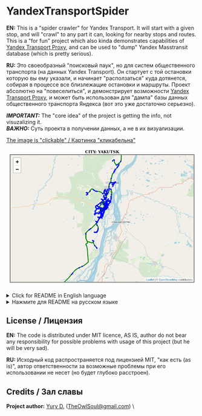 # YandexTransportSpider

**EN:** This is a "spider crawler" for Yandex Transport. It will start with a given stop, and will "crawl" to any part it can, looking for nearby stops and routes. This is a "for fun" project which also kinda demonstrates capabilities of [Yandex Transport Proxy](https://github.com/OwlSoul/YandexTransportProxy), and can be used to "dump" Yandex Masstransit database (which is pretty serious).

**RU:** Это своеобразный "поисковый паук", но для систем общественного транспорта (на данных Yandex Transport). Он стартует с той остановки которую вы ему указали, и начинает "расползаться" куда дотянется, собирая в процессе все близлежащие остановки и маршруты. Проект абсолютно на "повеселиться", и демонстрирует возможности [Yandex Transport Proxy](https://github.com/OwlSoul/YandexTransportProxy), и может быть использован для "дампа" базы данных общественного транспорта Яндекса (вот это уже достаточно серьезно).

_**IMPORTANT:**_ The "core idea" of the project is getting the info, not visuzalizing it. \
_**ВАЖНО:**_ Суть проекта в получении данных, а не в их визуализации. 

[ The image is "clickable" / Картинка "кликабельна" ](http://owlsoul.biz.tm:10001/leaflet/leaflet.html)

[![Yandex Transport Spider](https://github.com/OwlSoul/Images/raw/master/YandexTransportSpider/screeenshot-yakutsk.png)](http://owlsoul.biz.tm:10001/leaflet/leaflet.html) 
 
<details>
<summary> Click for README in English language</summary>
 
 ## The hell is this?
 
If you'll throw away the version "I'm an addict for watching at hure growing graphs", this is a "spider crawler" which will create the database of mass transit starting with the specifiet point, and reaching as far as it can, grabbing stops and routes in process. The data in database will be from Yandex - a lot of very tasty info, which you can later use **OFFLINE**.

Small **isolated**(!!!) town (Yakutsk, Chita, Syktyvkar, Ky... Kyzyl, god bless it's soul) "the spider" will parse in about 6-12 hours with "1 request per munute" frequency. Why is it so important that the city is isolated? Well, if you start the spider somewhere in Yekaterinburg, it will eventually find a route to Chelyabinsk, Kurgan and, possibly, Perm (cities about 400km from starting point), and will go there. It is even scary to think about Moscow region. At the moment, "**THERE IS NO STOPPING THE SPIDER**", and it will not stop until it "devours" everything it can get.

Spider can be stopped and resumed at any time, giving him the same starting point or another (he's smart, he can figure out things), just do not touch the database - spiders queue is also there (boo, BOOO, bad patterm, BOOO!). I personally run this thing at the moment in some big city, and in the evening I look at the huge graph and get my doze of excitement (I love huge graphs).

Паука, кстати, можно остановить в любой момент, и потом продолжить указав новую стартовую точку, или ту же самую (он там сам разберется), главное не трогать и не изменять базу - очередь запросов он тоже хранит в ней (бууу, буууу, плохой паттерн, бууууу!!!). Я лично запускаю его на каком-то крупном городе когда выхожу из дома, а вечером прихожу и "прусь на разросшийся граф".

## How do I shot web? Making the spider work.
 
 Spider needs three things:
 1. Working internet connection (duh)
 2. Working and available [Yandex Transport Proxy](https://github.com/OwlSoul/YandexTransportProxy)
 3. Specially prepared Database (PostgreSQL)
 
### Запуск Yandex Transport Proxy

The best way is to run Yandex Transport Proxy inat the same machine inside docker container:

```
docker pull owlsoul/ytproxy:latest
docker run -t -d --name ytproxy --restart unless-stopped -p 25555:25555 owlsoul/ytproxy:latest
```

Done.

### Preparing the database (PostgreSQL)

Let's create a user:

```
CREATE USER yandex_transport WITH ENCRYPTED PASSWORD 'password';
```

Now, we can create a database, fill it with required tables, and give the user **UNLIMITED POWER**!
```
CREATE DATABASE yandex_transport;

\c yandex_transport;

CREATE TABLE stops (
    stop_id varchar PRIMARY KEY,
    name varchar,
    region varchar,
    timestamp timestamptz,
    data jsonb
);

CREATE TABLE ROUTES (
    route_id varchar PRIMARY KEY,
    thread_id varchar,
    name varchar,
    type varchar,
    region varchar,
    timestamp timestamptz,
    data jsonb
);

CREATE TABLE queue (
    id serial PRIMARY KEY,
    type varchar,
    data_id varchar,
    thread_id varchar
);

GRANT ALL PRIVILEGES ON SCHEMA public TO yandex_transport;
GRANT ALL PRIVILEGES ON ALL TABLES IN SCHEMA public TO yandex_transport;
GRANT ALL PRIVILEGES ON ALL SEQUENCES IN SCHEMA public TO yandex_transport;
GRANT ALL PRIVILEGES ON DATABASE yandex_transport TO yandex_transport;
```

By default the spider will work with this database, user and password.

### Launching the spider
Spider needs [YandexTransportWebdriverAPI-Python](https://github.com/OwlSoul/YandexTransportWebdriverAPI-Python) library, and a little of other stuff.

```
pip3 install psycopg2-binary
pip3 install yandex_transport_webdriver_api
```

Let's launch the spider, for example, from the stop ["Chkalov Street"("Улица Чкалова")](https://yandex.ru/maps/19/syktyvkar/?ll=50.808973%2C61.678116&masstransit%5BstopId%5D=1680722687&mode=stop&z=16) in Syktyvkar city:

```
./transport_spider.py 1680722687 --database yandex_transport
```

Watch the spider crawl! It'll finish in like... 16 hours, and you'll get the database of ALL public transit in Syktyvkar (by Yandex version, be warned that Yandex may not know something).

### About database
In tables _stops_ and _routes_ there is a field _data_ with type _jsonb_. This is the field spider writes JSON data from yandex to, and it contains possible all required info for route (trajectory, stops) and stop (coordinates, passing routes). Yandex is constantly changing its JSON, so documenting it is a monkey job, but it's quite readable. You can get the examples [here](https://github.com/OwlSoul/YandexTransportProxy/wiki), the spider uses methods [getStopInfo](https://github.com/OwlSoul/YandexTransportProxy/wiki/%D0%9F%D1%80%D0%B8%D0%BC%D0%B5%D1%80:-getStopInfo) and [getRouteInfo](https://github.com/OwlSoul/YandexTransportProxy/wiki/%D0%9F%D1%80%D0%B8%D0%BC%D0%B5%D1%80:-getRouteInfo).

#### Table structure - stops :
_stop_id_ - stop ID  \
_name_ - stop name \
_region_ - stop region \
_timestamp_ - time, when stop was added to database \
_data_ - JSON answer from Yandex getStopInfo \

#### Table structure - routes:
_route_id_ - route ID  \
_type_ - route type (bus, minibus etc) \
_name_ - route name \
_region_ - not used, to be removed
_timestamp_ - time, when stop was added to database \
_data_ - JSON answer from Yandex getRouteInfo \

#### Таблица queue:
Это очередь запросов для "паука", лучше эту штуку не трогать.

_id_ - ID sequence number
_type_ - query type, 'stop' or 'route' \
_data_id_ - there will be _stop_id_ for the stop, or _route_id_ for the route \
_thread_id_ - route needs the Thread ID of the "line" for identification\

### Spider CLI parameters

```
positional arguments:
  stop_id              Starting stop ID

optional arguments:
  -h, --help           show this help message and exit
  -v, --version        show version info
  --ytproxy_host HOST  Yandex Transport Proxy host, default is 127.0.0.1
  --ytproxy_port PORT  Yandex Transport Proxy port, default is 25555
  --database DB_NAME   Database name, default is yandex_transport
  --db_host DB_HOST    Database host, default is localhost
  --db_port DB_PORT    Database port, default is 5432
  --db_user DB_USER    Database username, default is yandex_transport
  --db_password PASS   Database password, default is password
  --delay_lower D_LOW  Lower threshold of delay, default is 40
  --delay_upper D_UP   Upper threshold of delay, default is 60
```
You need to specity _stop_id_. How to get it? Pretty easy. You need to click on desired stop in Yandex.Maps and check the URL. \
For example, the stop "Melody Shop" in Khmki city:

https://yandex.ru/maps/10758/himki/?ll=37.438354%2C55.891513&masstransit%5BstopId%5D=stop__9680782&mode=stop&z=19
The stop_id is **stop__9680782**. There is no logic in stopID and routeID names, it can be a pretty bizzare string, so it is not possible to parse Yandex Masstransit database using brute force.

The delay between queries (by default - random delay about 1 min) is controlled by _--delay_lower_ and _--delay_upper_.

## Visualizer

Visuzlizer is not pretending to be a masterpiece of WebDev, it is a horrible and terrible thing created from duct tape and WD40 just to watch the spider working, and to see "what did you get into my precious database". It is also _"My first GoLang app"_ ©®™, _patent pending_, that's why it is... like it is. 

Visualizer requires two libraries:

```
go get github.com/lib/pq
go get github.com/tidwall/gjson
```

The configuration is in _config/visualizer-config.json_:

```
{
    "listen_host": "127.0.0.1",  
    "listen_port": 8090,
    "preload_data": false,

    "city_name": "KYZYL",
    "center_coords": [51.6959, 94.4709],
    "center_zoom": 12,

    "database": "yandex_transport_kyzyl",
    "db_host": "127.0.0.1",
    "db_port": 5432,
    "db_user": "yandex_transport",
    "db_password": "password",

    "draw_delay": 5,
    "update_interval": 60
}
```

_listen_host_ - the host to listen on \
_listen_port_ - the port to listen on \
_preload_data_ - set **true** if you need to display the completed database, in this case backend will fetch data from the base once and will be ready to show it. If there is **false**, database will be fetched with each request from frontend, this is suitable for visualizing the "work in progress", and this part of code is heavily non-optimized.

_city_name_ - the name of city to display \
_сenter_coords - center coordinates at launch \
_сenter_zoom_ - map zoom at launch \

Database parameters are obvious

_draw_delay_ - deley in ms between drawing two objects on map
_update_interval_ - delay in seconds between database fetch (used in case of _"preload_data": false_)

## Launching the visualizer

```
go run visualizer-backend.go
```

Now navigate yourself to http://localhost:8090/leaflet/leaflet.html and witness the GRAPH.

</details>
 
 
<details>
<summary> Нажмите для README на русском языке </summary>
 
## Зачем оно надо?

Если отложить в сторону версию "меня адски прет смотреть на разрастающиеся графы" - эта штука просто берет и составляет базу данных общественного транспорта начиная с той точки которую вы ей указали. При этом данные в базе будут "от Яндекса", а это очень много полезной и вкусной информации, которую потом можно использовать **ОФФЛАЙН**. 

Небольшой **изолированный**(!!!) город (Якутск, Чита, Сыктывкар... Кы... Кызыл, да храни его господь) "паук" растащит на базу где-то за 6-12 часов при частоте запросов к Яндексу "1 в минуту". Почему так важно что город изолированный? А потому что если запустить эту штуку в Екатеринбурге она со временем найдет маршрут до Челябинска, Кургана и, возможно, Перми, и поползет туда. Про Москву и Московскую Область и думать страшно. На данный момент "**THERE IS NO STOPPING THE SPIDER**" и он не успокоится пока не найдет все до чего дотянется.

Паука, кстати, можно остановить в любой момент, и потом продолжить указав новую стартовую точку, или ту же самую (он там сам разберется), главное не трогать и не изменять базу - очередь запросов он тоже хранит в ней (бууу, буууу, плохой паттерн, бууууу!!!). Я лично запускаю его на каком-то крупном городе когда выхожу из дома, а вечером прихожу и "прусь на разросшийся граф".

 ## И как заставить его работать?
 
 Пауку для работы нужны три вещи:
 1. Работающий интернет (duh)
 2. Запущенный и доступный по сети [Yandex Transport Proxy](https://github.com/OwlSoul/YandexTransportProxy)
 3. Подготовленная база данных PostgreSQL.
 
### Запуск Yandex Transport Proxy

Лучше всего запускать прокси на той же машине что и паука, и в докер-контейнере:

```
docker pull owlsoul/ytproxy:latest
docker run -t -d --name ytproxy --restart unless-stopped -p 25555:25555 owlsoul/ytproxy:latest
```

Готово.

### Готовим пауку базу данных (PostgreSQL)

Создаем пользователя:

```
CREATE USER yandex_transport WITH ENCRYPTED PASSWORD 'password';
```

Создаем базу данных, и заполняем ее нужными таблицами, потом даем созданному пользователю абсолютную **ВЛАСТЬ**:
```
CREATE DATABASE yandex_transport;

\c yandex_transport;

CREATE TABLE stops (
    stop_id varchar PRIMARY KEY,
    name varchar,
    region varchar,
    timestamp timestamptz,
    data jsonb
);

CREATE TABLE ROUTES (
    route_id varchar PRIMARY KEY,
    thread_id varchar,
    name varchar,
    type varchar,
    region varchar,
    timestamp timestamptz,
    data jsonb
);

CREATE TABLE queue (
    id serial PRIMARY KEY,
    type varchar,
    data_id varchar,
    thread_id varchar
);

GRANT ALL PRIVILEGES ON SCHEMA public TO yandex_transport;
GRANT ALL PRIVILEGES ON ALL TABLES IN SCHEMA public TO yandex_transport;
GRANT ALL PRIVILEGES ON ALL SEQUENCES IN SCHEMA public TO yandex_transport;
GRANT ALL PRIVILEGES ON DATABASE yandex_transport TO yandex_transport;
```

Паук по умолочанию будет работать именно с этой базой и с таким паролем.

### Запуск самого паука

Пауку нужна библиотека [YandexTransportWebdriverAPI-Python](https://github.com/OwlSoul/YandexTransportWebdriverAPI-Python), ну и еще там до кучи барахла всякого, немного.

```
pip3 install psycopg2-binary
pip3 install yandex_transport_webdriver_api
```

Запускаем паука, например с остановки ["Улица Чкалова"](https://yandex.ru/maps/19/syktyvkar/?ll=50.808973%2C61.678116&masstransit%5BstopId%5D=1680722687&mode=stop&z=16) в Сыктывкаре:

```
./transport_spider.py 1680722687 --database yandex_transport
```

Все, паук пополз. Часов через 16 закончит, у вас будет база ВСЕГО общественного транспота города Сыктывкар (по версии Яндекса, он все-таки может чего-то не знать).

### Немного о базе данных
В таблицах stops и routes в базе есть поле _data_ типа _jsonb_. В это поле паук пишет ответ от Яндекса в формате JSON, и там есть ну просто вся необходимая остановка по марштуру (траектория, остальные остановки) или остановке (координаты, проходящие маршруты). Яндекс свой JSON постоянно меняет, и документировать его очень неблагодарное дело, но читается оно достаточно легко и понятно. Примеры можно посмотреть [здесь](https://github.com/OwlSoul/YandexTransportProxy/wiki), паук оперирует методами [getStopInfo](https://github.com/OwlSoul/YandexTransportProxy/wiki/%D0%9F%D1%80%D0%B8%D0%BC%D0%B5%D1%80:-getStopInfo) и [getRouteInfo](https://github.com/OwlSoul/YandexTransportProxy/wiki/%D0%9F%D1%80%D0%B8%D0%BC%D0%B5%D1%80:-getRouteInfo).

#### Структура таблицы stops:
_stop_id_ - ID остановки \
_name_ - имя остановки \
_region_ - регион остановки \
_timestamp_ - время, когда остановка была добавлена в базу \
_data_ - JSON ответ от getStopInfo Яндекса \

#### Структура таблицы routes:
_route_id_ - ID маршрута \
_type_ - тип маршрута (автобус, троллейбус и т.д.) \
_name_ - имя маршрута \
_region_ - не используется, пока оставлено чтобы "что-то не сломать", потом уберу (никогда) \
_timestamp_ - время, когда маршрут был добавлена в базу \
_data_ - JSON ответ от getRouteInfo Яндекса \

#### Таблица queue:
Это очередь запросов для "паука", лучше эту штуку не трогать.

_id_ - порядковый номер
_type_ - тип запроса, 'stop' или 'route' \
_data_id_ - здесь будет или _stop_id_ остановки, или _route_id_ маршрута \
_thread_id_ - маршруту для идентификации нужен еще и ID "линии" (туда, обратно, альтернативная и.т.д) \

### Параметры командной строки для паука

```
positional arguments:
  stop_id              Starting stop ID

optional arguments:
  -h, --help           запросить о помощи
  -v, --version        запросить версию приложения
  --ytproxy_host HOST  хост Yandex Transport Proxy, по умолчанию 127.0.0.1
  --ytproxy_port PORT  порт Yandex Transport Proxy port, по умолчанию 25555
  --database DB_NAME   имя базы данных, по умолчанию yandex_transport
  --db_host DB_HOST    хост базы данных, по умолчанию localhost
  --db_port DB_PORT    порт базы данных, по умолчанию 5432
  --db_user DB_USER    имя пользователя базы данных, по умолчанию yandex_transport
  --db_password PASS   пароль базы данных, по умолчанию password
  --delay_lower D_LOW  нижний предел задержки между запросами, по умолчанию 40
  --delay_upper D_UP   нижний предел задержки между запросами, по умолчанию 60
```

Главное это указать stop_id. Как его получить? Очень просто.
Нужно "кликнуть" на желаемую остановку в Яндекс.Картах и посмотреть URL остановки в адресной строке браузера. \
Например для остановки "Магазин Мелодия" в Химках:

https://yandex.ru/maps/10758/himki/?ll=37.438354%2C55.891513&masstransit%5BstopId%5D=stop__9680782&mode=stop&z=19

Здесь stop_id это **stop__9680782**. Какой-то определенной логике ID мершрутов и остановок не поддаются, может быть любая строка, порой очень и очень вычурная, так что просто спарсить всю базу данных Яндекса по транспорту перебором не выйдет.

Задержка между запросами (по умолчанию - случайное число в районе 1 минуты) управляется через _--delay_lower_ и _--delay_upper_.

## Визуализатор

Визуализатор ни в коем случае не претендует на какие-то почести в мире ВебДева, это ужасная и уродливая штука собранная на коленке с адской архитектурой просто чтобы следить за работой паука, или посмотреть что оно там натянуло в базу. А еще это _"мое первое приложение на GoLang"_ ©®™, _patent pending_, поэтому... поэтому он такой какой он есть.

Визуализатору требуются две сторонние библиотеки:
```
go get github.com/lib/pq
go get github.com/tidwall/gjson
```

Конфигурация визцализатора находится в файле config/visualizer-config.json:

```
{
    "listen_host": "127.0.0.1",  
    "listen_port": 8090,
    "preload_data": false,

    "city_name": "KYZYL",
    "center_coords": [51.6959, 94.4709],
    "center_zoom": 12,

    "database": "yandex_transport_kyzyl",
    "db_host": "127.0.0.1",
    "db_port": 5432,
    "db_user": "yandex_transport",
    "db_password": "password",

    "draw_delay": 5,
    "update_interval": 60
}
```

_listen_host_ - хост на котором визуализатор будет слушать \
_listen_port_ - порт на котором визуализатор будет слушать \
_preload_data_ - стоит задать **true** если цель - показать готовую базу, в таком случае при запуске скрипта база будет единожды загружена для дальнейшего отображения пользователю. Если стоит **false** - база будет вычитываться при каждом запросе со стороны фронтедна, этот режим подходит для отображения работы паука "в процессе" и представляет из себя ну абсолютно неоптимизированный кусок кода.

_city_name_ - имя города которое стоит отобразить.
_сenter_coords - координаты куда карта будет "смотреть" при первом запуске.
_сenter_zoom_ - масштаб карты при первом запуске.

Параметры базы данных можно не пояснять, они очевидные.

_draw_delay_ - задержка в миллисекундах между отрисовкой элементов на карте
_update_interval_ - задержка в секундах между полной перерисовкай карты (используется если "preload_data": false)

## Запускаем визуализатор

```
go run visualizer-backend.go
```

Теперь можно зайти на http://localhost:8090/leaflet/leaflet.html и переться на разрастающийся граф.

 </details>
 
## License / Лицензия

**EN:** The code is distributed under MIT licence, AS IS, author do not bear any responsibility for possible problems with usage of this project (but he will be very sad).

**RU:** Исходный код распространяется под лицензией MIT, "как есть (as is)", автор ответственности за возможные проблемы при его использовании не несет (но будет глубоко расстроен).


## Credits / Зал славы
__Project author:__ [Yury D.](https://github.com/OwlSoul) (TheOwlSoul@gmail.com) \
